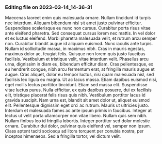 

### Editing file on 2023-03-14_14-36-31

Maecenas laoreet enim quis malesuada ornare. Nullam tincidunt id turpis nec interdum. Aliquam bibendum nisl sit amet justo pulvinar efficitur. Suspendisse scelerisque eu nunc non cursus. Curabitur porta risus vitae ante eleifend pharetra. Sed consequat cursus lorem nec mattis. In vel dolor et ex luctus eleifend.
Morbi pharetra malesuada velit, et rutrum arcu semper non. Curabitur blandit augue id aliquam euismod. Nunc iaculis ante turpis. Nullam id sollicitudin massa, in maximus nibh. Cras in mauris egestas, maximus dolor ac, feugiat felis. Quisque non lorem quis justo faucibus facilisis. Vestibulum et tristique velit, vitae interdum velit. Phasellus arcu urna, dignissim in diam eu, bibendum efficitur diam. Cras pellentesque, ex eu hendrerit congue, nibh arcu fermentum erat, at fringilla mauris augue et augue. Cras aliquet, dolor eu tempor luctus, nisi quam malesuada nisl, sed facilisis leo ligula eu magna. Ut ac lacus massa. Etiam dapibus euismod nisi, eget mollis lectus porttitor tincidunt. Etiam sed massa elit. Suspendisse vitae luctus purus. Nulla efficitur, ex quis dapibus posuere, dui ex facilisis elit, tristique placerat felis risus quis nibh. Vestibulum porttitor lacus id gravida suscipit.
Nam urna est, blandit sit amet dolor ut, aliquet euismod elit. Pellentesque dignissim eget orci ac rutrum. Mauris ut ultricies justo. Interdum et malesuada fames ac ante ipsum primis in faucibus. Integer at lectus ut velit porta ullamcorper non vitae libero. Nullam quis sem nibh. Nullam finibus leo id fringilla lobortis. Integer porttitor sed dolor molestie ornare. Curabitur dui dolor, pulvinar quis eleifend vel, semper non ipsum. Class aptent taciti sociosqu ad litora torquent per conubia nostra, per inceptos himenaeos. Sed a fringilla tortor, vel dictum velit.


